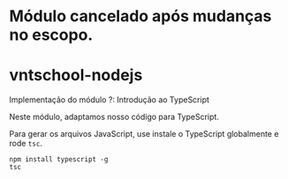 # Módulo cancelado após mudanças no escopo.
# vntschool-nodejs

Implementação do módulo ?:  Introdução ao TypeScript

Neste módulo, adaptamos nosso código para TypeScript.

Para gerar os arquivos JavaScript, use instale o TypeScript globalmente e rode `tsc`.

```
npm install typescript -g
tsc
```
